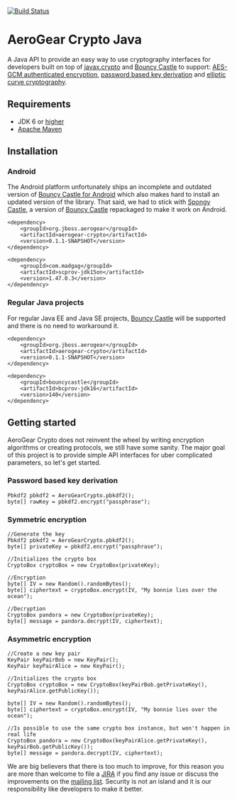 [![Build Status](https://api.travis-ci.org/abstractj/cryptoparty.png)](https://api.travis-ci.org/abstractj/cryptoparty)

# AeroGear Crypto Java

A Java API to provide an easy way to use cryptography interfaces for developers built on top of [javax.crypto](http://docs.oracle.com/javase/7/docs/api/javax/crypto/package-summary.html) and [Bouncy Castle](http://www.bouncycastle.org) to support: [AES-GCM authenticated encryption](http://csrc.nist.gov/publications/nistpubs/800-38D/SP-800-38D.pdf), [password based key derivation](http://csrc.nist.gov/publications/nistpubs/800-132/nist-sp800-132.pdf) and [elliptic curve cryptography](http://www.nsa.gov/business/programs/elliptic_curve.shtml).

## Requirements

* JDK 6 or [higher](http://www.oracle.com/technetwork/java/javase/downloads/index.html)
* [Apache Maven](http://maven.apache.org/guides/getting-started/) 

## Installation

### Android

The Android platform unfortunately ships an incomplete and outdated version of [Bouncy Castle for Android](https://code.google.com/p/android/issues/detail?id=3280) which also makes hard to install an updated version of the library. That said, we had to stick with [Spongy Castle](http://rtyley.github.io/spongycastle/), a version of [Bouncy Castle](http://www.bouncycastle.org) repackaged to make it work on Android.

    <dependency>
        <groupId>org.jboss.aerogear</groupId>
        <artifactId>aerogear-crypto</artifactId>
        <version>0.1.1-SNAPSHOT</version>
    </dependency>

    <dependency>
        <groupId>com.madgag</groupId>
        <artifactId>scprov-jdk15on</artifactId>
        <version>1.47.0.3</version>
    </dependency>

### Regular Java projects

For regular Java EE and Java SE projects, [Bouncy Castle](http://www.bouncycastle.org) will be supported and there is no need to workaround it.

    <dependency>
        <groupId>org.jboss.aerogear</groupId>
        <artifactId>aerogear-crypto</artifactId>
        <version>0.1.1-SNAPSHOT</version>
    </dependency>
    
    <dependency>
        <groupId>bouncycastle</groupId>
        <artifactId>bcprov-jdk16</artifactId>
        <version>140</version>
    </dependency>

## Getting started

AeroGear Crypto does not reinvent the wheel by writing encryption algorithms or creating protocols, we still have some sanity. The major goal of this project is to provide simple API interfaces for uber complicated parameters, so let's get started.

### Password based key derivation

    Pbkdf2 pbkdf2 = AeroGearCrypto.pbkdf2();
    byte[] rawKey = pbkdf2.encrypt("passphrase");

### Symmetric encryption

    //Generate the key
    Pbkdf2 pbkdf2 = AeroGearCrypto.pbkdf2();
    byte[] privateKey = pbkdf2.encrypt("passphrase");
    
    //Initializes the crypto box
    CryptoBox cryptoBox = new CryptoBox(privateKey);
    
    //Encryption
    byte[] IV = new Random().randomBytes();
    byte[] ciphertext = cryptoBox.encrypt(IV, "My bonnie lies over the ocean");

    //Decryption
    CryptoBox pandora = new CryptoBox(privateKey);
    byte[] message = pandora.decrypt(IV, ciphertext);

### Asymmetric encryption

    //Create a new key pair
    KeyPair keyPairBob = new KeyPair();
    KeyPair keyPairAlice = new KeyPair();

    //Initializes the crypto box
    CryptoBox cryptoBox = new CryptoBox(keyPairBob.getPrivateKey(), keyPairAlice.getPublicKey());
    
    byte[] IV = new Random().randomBytes();
    byte[] ciphertext = cryptoBox.encrypt(IV, "My bonnie lies over the ocean");

    //Is possible to use the same crypto box instance, but won't happen in real life
    CryptoBox pandora = new CryptoBox(keyPairAlice.getPrivateKey(), keyPairBob.getPublicKey());
    byte[] message = pandora.decrypt(IV, ciphertext);
    
    
We are big believers that there is too much to improve, for this reason you are more than welcome to file a [JIRA](https://issues.jboss.org/browse/AGSEC) if you find any issue or discuss the improvements on the [mailing list](http://aerogear-dev.1069024.n5.nabble.com). Security is not an island and it is our responsibility like developers to make it better.
